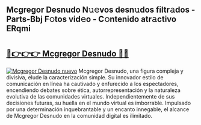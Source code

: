## Mcgregor Desnudo N𝚞𝚎vos desn𝚞dos filtr𝚊dos - Parts-Bbj F𝚘tos vid𝚎o - C𝚘ntenido atr𝚊ctivo ERqmi

# <h2><a href="http://mb6237.tromn.icu/?c=Mcgregor+Desnudo">🔗👉👉👉 Mcgregor Desnudo 🔗🔗</a></h2>

[![Mcgregor Desnudo nuevo](https://i.imgur.com/pEAQMta.gif)](http://mb6237.tromn.icu/?c=Mcgregor+Desnudo)
Mcgregor Desnudo, una figura compleja y divisiva, elude la caracterización simple. Su innovador estilo de comunicación en línea ha cautivado y enfurecido a los espectadores, encendiendo debates sobre ética, autorrepresentación y la naturaleza evolutiva de las comunidades virtuales. Independientemente de sus decisiones futuras, su huella en el mundo virtual es imborrable. Impulsado por una determinación inquebrantable y un encanto innegable, el alcance de Mcgregor Desnudo en la comunidad digital es ilimitado.
